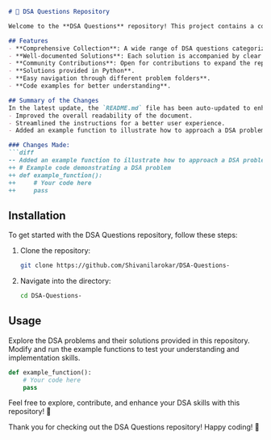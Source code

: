 ```markdown
# 🧠 DSA Questions Repository

Welcome to the **DSA Questions** repository! This project contains a collection of data structure and algorithm problems, providing examples and solutions in multiple programming languages.

## Features
- **Comprehensive Collection**: A wide range of DSA questions categorized by difficulty.
- **Well-documented Solutions**: Each solution is accompanied by clear explanations to foster understanding.
- **Community Contributions**: Open for contributions to expand the repository and improve resources.
- **Solutions provided in Python**.
- **Easy navigation through different problem folders**.
- **Code examples for better understanding**.

## Summary of the Changes
In the latest update, the `README.md` file has been auto-updated to enhance clarity and engagement. The following changes were made:
- Improved the overall readability of the document.
- Streamlined the instructions for a better user experience.
- Added an example function to illustrate how to approach a DSA problem.

### Changes Made:
```diff
-- Added an example function to illustrate how to approach a DSA problem.
++ # Example code demonstrating a DSA problem
++ def example_function():
++     # Your code here
++     pass
```

## Installation
To get started with the DSA Questions repository, follow these steps:
1. Clone the repository: 
   ```bash
   git clone https://github.com/Shivanilarokar/DSA-Questions-
   ```
2. Navigate into the directory:
   ```bash
   cd DSA-Questions-
   ```

## Usage
Explore the DSA problems and their solutions provided in this repository. Modify and run the example functions to test your understanding and implementation skills.

```python
def example_function():
    # Your code here
    pass
```

Feel free to explore, contribute, and enhance your DSA skills with this repository! 🚀

Thank you for checking out the DSA Questions repository! Happy coding! 🎉
```